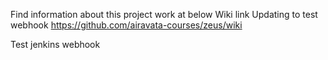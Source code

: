 Find information about this project work at below Wiki link
Updating to test webhook
https://github.com/airavata-courses/zeus/wiki

Test jenkins webhook
